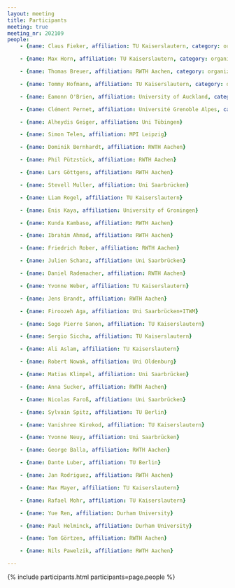 ```yaml
---
layout: meeting
title: Participants
meeting: true
meeting_nr: 202109
people:
    - {name: Claus Fieker, affiliation: TU Kaiserslautern, category: organizer, github: fieker}

    - {name: Max Horn, affiliation: TU Kaiserslautern, category: organizer, github: fingolfin}

    - {name: Thomas Breuer, affiliation: RWTH Aachen, category: organizer, github: ThomasBreuer}

    - {name: Tommy Hofmann, affiliation: TU Kaiserslautern, category: organizer, github: thofma}

    - {name: Eamonn O'Brien, affiliation: University of Auckland, category: speaker}

    - {name: Clément Pernet, affiliation: Université Grenoble Alpes, category: speaker, github: ClementPernet}

    - {name: Alheydis Geiger, affiliation: Uni Tübingen}

    - {name: Simon Telen, affiliation: MPI Leipzig}

    - {name: Dominik Bernhardt, affiliation: RWTH Aachen}

    - {name: Phil Pützstück, affiliation: RWTH Aachen}

    - {name: Lars Göttgens, affiliation: RWTH Aachen}

    - {name: Stevell Muller, affiliation: Uni Saarbrücken}

    - {name: Liam Rogel, affiliation: TU Kaiserslautern}

    - {name: Enis Kaya, affiliation: University of Groningen}

    - {name: Kunda Kambaso, affiliation: RWTH Aachen}

    - {name: Ibrahim Ahmad, affiliation: RWTH Aachen}

    - {name: Friedrich Rober, affiliation: RWTH Aachen}

    - {name: Julien Schanz, affiliation: Uni Saarbrücken}

    - {name: Daniel Rademacher, affiliation: RWTH Aachen}

    - {name: Yvonne Weber, affiliation: TU Kaiserslautern}

    - {name: Jens Brandt, affiliation: RWTH Aachen}

    - {name: Firoozeh Aga, affiliation: Uni Saarbrücken+ITWM}

    - {name: Sogo Pierre Sanon, affiliation: TU Kaiserslautern}

    - {name: Sergio Siccha, affiliation: TU Kaiserslautern}

    - {name: Ali Aslam, affiliation: TU Kaiserslautern}

    - {name: Robert Nowak, affiliation: Uni Oldenburg}

    - {name: Matias Klimpel, affiliation: Uni Saarbrücken}

    - {name: Anna Sucker, affiliation: RWTH Aachen}

    - {name: Nicolas Faroß, affiliation: Uni Saarbrücken}

    - {name: Sylvain Spitz, affiliation: TU Berlin}

    - {name: Vanishree Kirekod, affiliation: TU Kaiserslautern}

    - {name: Yvonne Neuy, affiliation: Uni Saarbrücken}

    - {name: George Balla, affiliation: RWTH Aachen}

    - {name: Dante Luber, affiliation: TU Berlin}

    - {name: Jan Rodriguez, affiliation: RWTH Aachen}

    - {name: Max Mayer, affiliation: TU Kaiserslautern}

    - {name: Rafael Mohr, affiliation: TU Kaiserslautern}

    - {name: Yue Ren, affiliation: Durham University}

    - {name: Paul Helminck, affiliation: Durham University}

    - {name: Tom Görtzen, affiliation: RWTH Aachen}

    - {name: Nils Pawelzik, affiliation: RWTH Aachen}

---
```


{% include participants.html participants=page.people %}
